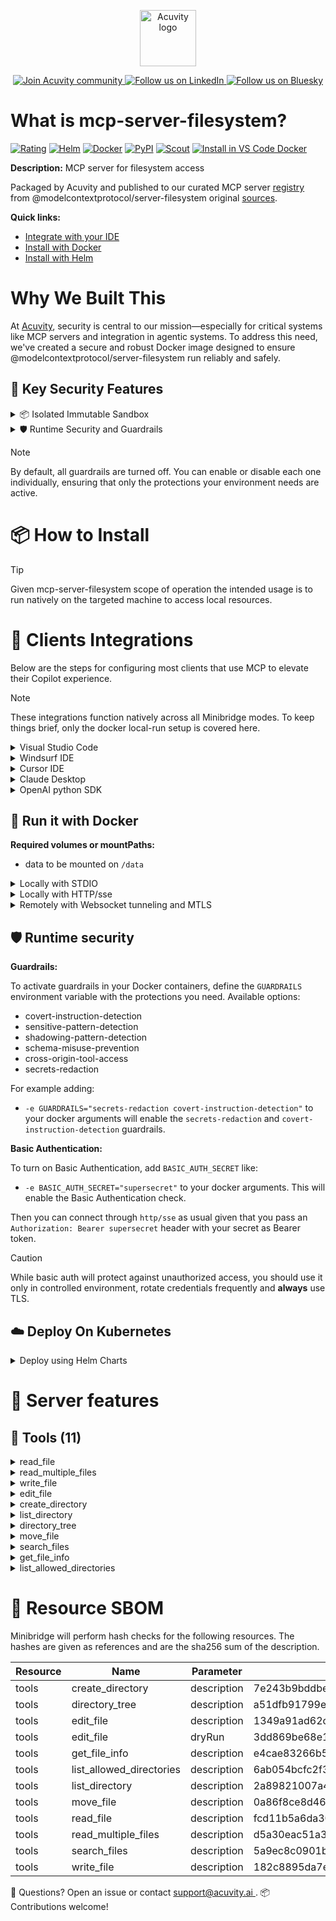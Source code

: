 <p align="center">
  <a href="https://acuvity.ai">
    <picture>
      <img src="https://mma.prnewswire.com/media/2544052/Acuvity__Logo.jpg" height="90" alt="Acuvity logo"/>
    </picture>
  </a>
</p>
<p align="center">
  <a href="https://discord.gg/BkU7fBkrNk">
    <img src="https://img.shields.io/badge/Acuvity-Join-7289DA?logo=discord&logoColor=fff" alt="Join Acuvity community" />
  </a>
<a href="https://www.linkedin.com/company/acuvity/">
    <img src="https://img.shields.io/badge/LinkedIn-Follow-7289DA" alt="Follow us on LinkedIn" />
  </a>
<a href="https://bsky.app/profile/acuvity.bsky.social">
    <img src="https://img.shields.io/badge/Bluesky-Follow-7289DA"?logo=bluesky&logoColor=fff" alt="Follow us on Bluesky" />
  </a>
</p>


# What is mcp-server-filesystem?

[![Rating](https://img.shields.io/badge/A-3775A9?label=Rating)](https://docs.anthropic.com/en/docs/build-with-claude/tool-use/implement-tool-use#best-practices-for-tool-definitions)
[![Helm](https://img.shields.io/badge/1.0.0-3775A9?logo=helm&label=Charts&logoColor=fff)](https://hub.docker.com/r/acuvity/mcp-server-filesystem/tags/)
[![Docker](https://img.shields.io/docker/image-size/acuvity/mcp-server-filesystem/2025.3.28?logo=docker&logoColor=fff&label=2025.3.28)](https://hub.docker.com/r/acuvity/mcp-server-filesystem)
[![PyPI](https://img.shields.io/badge/2025.3.28-3775A9?logo=pypi&logoColor=fff&label=@modelcontextprotocol/server-filesystem)](https://modelcontextprotocol.io)
[![Scout](https://img.shields.io/badge/Active-3775A9?logo=docker&logoColor=fff&label=Scout)](https://hub.docker.com/r/acuvity/mcp-server-fetch/)
[![Install in VS Code Docker](https://img.shields.io/badge/VS_Code-One_click_install-0078d7?logo=githubcopilot)](https://insiders.vscode.dev/redirect/mcp/install?name=mcp-server-filesystem&config=%7B%22args%22%3A%5B%22run%22%2C%22-i%22%2C%22--rm%22%2C%22--read-only%22%2C%22-v%22%2C%22path%3A%2Fdata%22%2C%22docker.io%2Facuvity%2Fmcp-server-filesystem%3A2025.3.28%22%5D%2C%22command%22%3A%22docker%22%7D)

**Description:** MCP server for filesystem access

Packaged by Acuvity and published to our curated MCP server [registry](https://mcp.acuvity.ai) from @modelcontextprotocol/server-filesystem original [sources](https://modelcontextprotocol.io).

**Quick links:**

- [Integrate with your IDE](https://github.com/acuvity/mcp-servers-registry/blob/main/mcp-server-filesystem/docker/README.md#-clients-integrations)
- [Install with Docker](https://github.com/acuvity/mcp-servers-registry/tree/main/mcp-server-filesystem/docker/README.md#-run-it-with-docker)
- [Install with Helm](https://github.com/acuvity/mcp-servers-registry/tree/main/mcp-server-filesystem/charts/mcp-server-filesystem/README.md#how-to-install)

# Why We Built This

At [Acuvity](https://acuvity.ai), security is central to our mission—especially for critical systems like MCP servers and integration in agentic systems.
To address this need, we've created a secure and robust Docker image designed to ensure @modelcontextprotocol/server-filesystem run reliably and safely.

## 🔐 Key Security Features

<details>
<summary>📦 Isolated Immutable Sandbox </summary>

- **Isolated Execution**: All tools run within secure, containerized sandboxes to enforce process isolation and prevent lateral movement.
- **Non-root by Default**: Enforces least-privilege principles, minimizing the impact of potential security breaches.
- **Read-only Filesystem**: Ensures runtime immutability, preventing unauthorized modification.
- **Version Pinning**: Guarantees consistency and reproducibility across deployments by locking tool and dependency versions.
- **CVE Scanning**: Continuously scans images for known vulnerabilities using [Docker Scout](https://docs.docker.com/scout/) to support proactive mitigation.
- **SBOM & Provenance**: Delivers full supply chain transparency by embedding metadata and traceable build information."
</details>

<details>
<summary>🛡️ Runtime Security and Guardrails</summary>

**Minibridge Integration**: [Minibridge](https://github.com/acuvity/minibridge) establishes secure Agent-to-MCP connectivity, supports Rego/HTTP-based policy enforcement 🕵️, and simplifies orchestration.

The [ARC](https://github.com/acuvity/mcp-servers-registry/tree/main) container includes a [built-in Rego policy](https://github.com/acuvity/mcp-servers-registry/tree/main/mcp-server-filesystem/docker/policy.rego) that enables a set of runtime "guardrails"" to help enforce security, privacy, and correct usage of your services. Below is an overview of each guardrail provided.

### 🔒 Resource Integrity

**Mitigates MCP Rug Pull Attacks**

* **Goal:** Protect users from malicious tool description changes after initial approval, preventing post-installation manipulation or deception.
* **Mechanism:** Locks tool descriptions upon client approval and verifies their integrity before execution. Any modification to the description triggers a security violation, blocking unauthorized changes from server-side updates.

### 🛡️ Gardrails

### Covert Instruction Detection

Monitors incoming requests for hidden or obfuscated directives that could alter policy behavior.

* **Goal:** Stop attackers from slipping unnoticed commands or payloads into otherwise harmless data.
* **Mechanism:** Applies a library of regex patterns and binary‐encoding checks to the full request body. If any pattern matches a known covert channel (e.g., steganographic markers, hidden HTML tags, escape-sequence tricks), the request is rejected.

### Sensitive Pattern Detection

Block user-defined sensitive data patterns (credential paths, filesystem references).

* **Goal:** Block accidental or malicious inclusion of sensitive information that violates data-handling rules.
* **Mechanism:** Runs a curated set of regexes against all payloads and tool descriptions—matching patterns such as `.env` files, RSA key paths, directory traversal sequences.

### Shadowing Pattern Detection

Detects and blocks "shadowing" attacks, where a malicious MCP server sneaks hidden directives into its own tool descriptions to hijack or override the behavior of other, trusted tools.

* **Goal:** Stop a rogue server from poisoning the agent’s logic by embedding instructions that alter how a different server’s tools operate (e.g., forcing all emails to go to an attacker’s address even when the user calls a separate `send_email` tool).
* **Mechanism:** During policy load, each tool description is scanned for cross‐tool override patterns—such as `<IMPORTANT>` sections referencing other tool names, hidden side‐effects, or directives that apply to a different server’s API. Any description that attempts to shadow or extend instructions for a tool outside its own namespace triggers a policy violation and is rejected.

### Schema Misuse Prevention

Enforces strict adherence to MCP input schemas.

* **Goal:** Prevent malformed or unexpected fields from bypassing validations, causing runtime errors, or enabling injections.
* **Mechanism:** Compares each incoming JSON object against the declared schema (required properties, allowed keys, types). Any extra, missing, or mistyped field triggers an immediate policy violation.

### Cross-Origin Tool Access

Controls whether tools may invoke tools or services from external origins.

* **Goal:** Prevent untrusted or out-of-scope services from being called.
* **Mechanism:** Examines tool invocation requests and outgoing calls, verifying each target against an allowlist of approved domains or service names. Calls to any non-approved origin are blocked.

### Secrets Redaction

Automatically masks sensitive values so they never appear in logs or responses.

* **Goal:** Ensure that API keys, tokens, passwords, and other credentials cannot leak in plaintext.
* **Mechanism:** Scans every text output for known secret formats (e.g., AWS keys, GitHub PATs, JWTs). Matches are replaced with `[REDACTED]` before the response is sent or recorded.

## Basic Authentication via Shared Secret

Provides a lightweight auth layer using a single shared token.

* **Mechanism:** Expects clients to send an `Authorization` header with the predefined secret.
* **Use Case:** Quickly lock down your endpoint in development or simple internal deployments—no complex OAuth/OIDC setup required.

These controls ensure robust runtime integrity, prevent unauthorized behavior, and provide a foundation for secure-by-design system operations.


To review the full policy, see it [here](https://github.com/acuvity/mcp-servers-registry/tree/main/mcp-server-filesystem/docker/policy.rego). Alternatively, you can override the default policy or supply your own policy file to use (see [here](https://github.com/acuvity/mcp-servers-registry/tree/main/mcp-server-filesystem/docker/entrypoint.sh) for Docker, [here](https://github.com/acuvity/mcp-servers-registry/tree/main/mcp-server-filesystem/charts/mcp-server-filesystem#minibridge) for Helm charts).

</details>

> [!NOTE]
> By default, all guardrails are turned off. You can enable or disable each one individually, ensuring that only the protections your environment needs are active.


# 📦 How to Install


> [!TIP]
> Given mcp-server-filesystem scope of operation the intended usage is to run natively on the targeted machine to access local resources.

# 🧰 Clients Integrations

Below are the steps for configuring most clients that use MCP to elevate their Copilot experience.

> [!NOTE]
> These integrations function natively across all Minibridge modes.
> To keep things brief, only the docker local-run setup is covered here.

<details>
<summary>Visual Studio Code</summary>

To get started immediately, you can use the "one-click" link below:

[![Install in VS Code Docker](https://img.shields.io/badge/VS_Code-One_click_install-0078d7?logo=githubcopilot)](https://insiders.vscode.dev/redirect/mcp/install?name=mcp-server-filesystem&config=%7B%22args%22%3A%5B%22run%22%2C%22-i%22%2C%22--rm%22%2C%22--read-only%22%2C%22-v%22%2C%22path%3A%2Fdata%22%2C%22docker.io%2Facuvity%2Fmcp-server-filesystem%3A2025.3.28%22%5D%2C%22command%22%3A%22docker%22%7D)

## Global scope

Press `ctrl + shift + p` and type `Preferences: Open User Settings JSON` to add the following section:

```json
{
  "mcp": {
    "servers": {
      "acuvity-mcp-server-filesystem": {
        "command": "docker",
        "args": [
          "run",
          "-i",
          "--rm",
          "--read-only",
          "-v",
          "path:/data",
          "docker.io/acuvity/mcp-server-filesystem:2025.3.28"
        ]
      }
    }
  }
}
```

## Workspace scope

In your workspace create a file called `.vscode/mcp.json` and add the following section:

```json
{
  "servers": {
    "acuvity-mcp-server-filesystem": {
      "command": "docker",
      "args": [
        "run",
        "-i",
        "--rm",
        "--read-only",
        "-v",
        "path:/data",
        "docker.io/acuvity/mcp-server-filesystem:2025.3.28"
      ]
    }
  }
}
```

> To pass secrets you should use the `promptString` input type described in the [Visual Studio Code documentation](https://code.visualstudio.com/docs/copilot/chat/mcp-servers).

</details>

<details>
<summary>Windsurf IDE</summary>

In `~/.codeium/windsurf/mcp_config.json` add the following section:

```json
{
  "mcpServers": {
    "acuvity-mcp-server-filesystem": {
      "command": "docker",
      "args": [
        "run",
        "-i",
        "--rm",
        "--read-only",
        "-v",
        "path:/data",
        "docker.io/acuvity/mcp-server-filesystem:2025.3.28"
      ]
    }
  }
}
```

See [Windsurf documentation](https://docs.windsurf.com/windsurf/mcp) for more info.

</details>

<details>
<summary>Cursor IDE</summary>

Add the following JSON block to your mcp configuration file:
- `~/.cursor/mcp.json` for global scope
- `.cursor/mcp.json` for project scope

```json
{
  "mcpServers": {
    "acuvity-mcp-server-filesystem": {
      "command": "docker",
      "args": [
        "run",
        "-i",
        "--rm",
        "--read-only",
        "-v",
        "path:/data",
        "docker.io/acuvity/mcp-server-filesystem:2025.3.28"
      ]
    }
  }
}
```

See [cursor documentation](https://docs.cursor.com/context/model-context-protocol) for more information.

</details>
<details>

<summary>Claude Desktop</summary>

In the `claude_desktop_config.json` configuration file add the following section:

```json
{
  "mcpServers": {
    "acuvity-mcp-server-filesystem": {
      "command": "docker",
      "args": [
        "run",
        "-i",
        "--rm",
        "--read-only",
        "-v",
        "path:/data",
        "docker.io/acuvity/mcp-server-filesystem:2025.3.28"
      ]
    }
  }
}
```

See [Anthropic documentation](https://docs.anthropic.com/en/docs/agents-and-tools/mcp) for more information.
</details>

<details>
<summary>OpenAI python SDK</summary>

## Running locally

```python
async with MCPServerStdio(
    params={
        "command": "docker",
        "args": ["run","-i","--rm","--read-only","-v","path:/data","docker.io/acuvity/mcp-server-filesystem:2025.3.28"]
    }
) as server:
    tools = await server.list_tools()
```

## Running remotely

```python
async with MCPServerSse(
    params={
        "url": "http://<ip>:<port>/sse",
    }
) as server:
    tools = await server.list_tools()
```

See [OpenAI Agents SDK docs](https://openai.github.io/openai-agents-python/mcp/) for more info.

</details>

## 🐳 Run it with Docker
**Required volumes or mountPaths:**
  - data to be mounted on `/data`


<details>
<summary>Locally with STDIO</summary>

In your client configuration set:

- command: `docker`
- arguments: `run -i --rm --read-only -v path:/data docker.io/acuvity/mcp-server-filesystem:2025.3.28`

</details>

<details>
<summary>Locally with HTTP/sse</summary>

Simply run as:

```console
docker run -it -p 8000:8000 --rm --read-only -v path:/data docker.io/acuvity/mcp-server-filesystem:2025.3.28
```

Then on your application/client, you can configure to use it like:

```json
{
  "mcpServers": {
    "acuvity-mcp-server-filesystem": {
      "url": "http://localhost:8000/sse"
    }
  }
}
```

You might have to use different ports for different tools.

</details>

<details>
<summary>Remotely with Websocket tunneling and MTLS </summary>

> This section assume you are familiar with TLS and certificates and will require:
> - a server certificate with proper DNS/IP field matching your tool deployment.
> - a client-ca used to sign client certificates

1. Start the server in `backend` mode
 - add an environment variable like `-e MINIBRIDGE_MODE=backend`
 - add the TLS certificates (recommended) through a volume let's say `/certs` ex (`-v $PWD/certs:/certs`)
 - instruct minibridge to use those certs with
   - `-e MINIBRIDGE_TLS_SERVER_CERT=/certs/server-cert.pem`
   - `-e MINIBRIDGE_TLS_SERVER_KEY=/certs/server-key.pem`
   - `-e MINIBRIDGE_TLS_SERVER_KEY_PASS=optional`
   - `-e MINIBRIDGE_TLS_SERVER_CLIENT_CA=/certs/client-ca.pem`

2. Start `minibridge` locally in frontend mode:
  - Get [minibridge](https://github.com/acuvity/minibridge) binary for your OS.

In your client configuration, Minibridge works like any other STDIO command.

Example for Claude Desktop:

```json
{
  "mcpServers": {
    "acuvity-mcp-server-filesystem": {
      "command": "minibridge",
      "args": ["frontend", "--backend", "wss://<remote-url>:8000/ws", "--tls-client-backend-ca", "/path/to/ca/that/signed/the/server-cert.pem/ca.pem", "--tls-client-cert", "/path/to/client-cert.pem", "--tls-client-key", "/path/to/client-key.pem"]
    }
  }
}
```

That's it.

Minibridge offers a host of additional features. For step-by-step guidance, please visit the wiki. And if anything’s unclear, don’t hesitate to reach out!

</details>

## 🛡️ Runtime security

**Guardrails:**

To activate guardrails in your Docker containers, define the `GUARDRAILS` environment variable with the protections you need. Available options:
- covert-instruction-detection
- sensitive-pattern-detection
- shadowing-pattern-detection
- schema-misuse-prevention
- cross-origin-tool-access
- secrets-redaction

For example adding:
- `-e GUARDRAILS="secrets-redaction covert-instruction-detection"`
to your docker arguments will enable the `secrets-redaction` and `covert-instruction-detection` guardrails.

**Basic Authentication:**

To turn on Basic Authentication, add `BASIC_AUTH_SECRET` like:
- `-e BASIC_AUTH_SECRET="supersecret"`
to your docker arguments. This will enable the Basic Authentication check.

Then you can connect through `http/sse` as usual given that you pass an `Authorization: Bearer supersecret` header with your secret as Bearer token.

> [!CAUTION]
> While basic auth will protect against unauthorized access, you should use it only in controlled environment,
> rotate credentials frequently and **always** use TLS.

## ☁️ Deploy On Kubernetes

<details>
<summary>Deploy using Helm Charts</summary>

### How to install

You can inspect the chart `README`:

```console
helm show readme oci://docker.io/acuvity/mcp-server-filesystem --version 1.0.0
````

You can inspect the values that you can configure:

```console
helm show values oci://docker.io/acuvity/mcp-server-filesystem --version 1.0.0
````

Install with helm

```console
helm install mcp-server-filesystem oci://docker.io/acuvity/mcp-server-filesystem --version 1.0.0
```

From there your MCP server mcp-server-filesystem will be reachable by default through `http/sse` from inside the cluster using the Kubernetes Service `mcp-server-filesystem` on port `8000` by default. You can change that by looking at the `service` section of the `values.yaml` file.

### How to Monitor

The deployment will create a Kubernetes service with a `healthPort`, that is used for liveness probes and readiness probes. This health port can also be used by the monitoring stack of your choice and exposes metrics under the `/metrics` path.

See full charts [Readme](https://github.com/acuvity/mcp-servers-registry/tree/main/mcp-server-filesystem/charts/mcp-server-filesystem/README.md) for more details about settings and runtime security including guardrails activation.

</details>

# 🧠 Server features

## 🧰 Tools (11)
<details>
<summary>read_file</summary>

**Description**:

```
Read the complete contents of a file from the file system. Handles various text encodings and provides detailed error messages if the file cannot be read. Use this tool when you need to examine the contents of a single file. Only works within allowed directories.
```

**Parameter**:

| Name | Type | Description | Required? |
|-----------|------|-------------|-----------|
| path | string | not set | Yes
</details>
<details>
<summary>read_multiple_files</summary>

**Description**:

```
Read the contents of multiple files simultaneously. This is more efficient than reading files one by one when you need to analyze or compare multiple files. Each file's content is returned with its path as a reference. Failed reads for individual files won't stop the entire operation. Only works within allowed directories.
```

**Parameter**:

| Name | Type | Description | Required? |
|-----------|------|-------------|-----------|
| paths | array | not set | Yes
</details>
<details>
<summary>write_file</summary>

**Description**:

```
Create a new file or completely overwrite an existing file with new content. Use with caution as it will overwrite existing files without warning. Handles text content with proper encoding. Only works within allowed directories.
```

**Parameter**:

| Name | Type | Description | Required? |
|-----------|------|-------------|-----------|
| content | string | not set | Yes
| path | string | not set | Yes
</details>
<details>
<summary>edit_file</summary>

**Description**:

```
Make line-based edits to a text file. Each edit replaces exact line sequences with new content. Returns a git-style diff showing the changes made. Only works within allowed directories.
```

**Parameter**:

| Name | Type | Description | Required? |
|-----------|------|-------------|-----------|
| dryRun | boolean | Preview changes using git-style diff format | No
| edits | array | not set | Yes
| path | string | not set | Yes
</details>
<details>
<summary>create_directory</summary>

**Description**:

```
Create a new directory or ensure a directory exists. Can create multiple nested directories in one operation. If the directory already exists, this operation will succeed silently. Perfect for setting up directory structures for projects or ensuring required paths exist. Only works within allowed directories.
```

**Parameter**:

| Name | Type | Description | Required? |
|-----------|------|-------------|-----------|
| path | string | not set | Yes
</details>
<details>
<summary>list_directory</summary>

**Description**:

```
Get a detailed listing of all files and directories in a specified path. Results clearly distinguish between files and directories with [FILE] and [DIR] prefixes. This tool is essential for understanding directory structure and finding specific files within a directory. Only works within allowed directories.
```

**Parameter**:

| Name | Type | Description | Required? |
|-----------|------|-------------|-----------|
| path | string | not set | Yes
</details>
<details>
<summary>directory_tree</summary>

**Description**:

```
Get a recursive tree view of files and directories as a JSON structure. Each entry includes 'name', 'type' (file/directory), and 'children' for directories. Files have no children array, while directories always have a children array (which may be empty). The output is formatted with 2-space indentation for readability. Only works within allowed directories.
```

**Parameter**:

| Name | Type | Description | Required? |
|-----------|------|-------------|-----------|
| path | string | not set | Yes
</details>
<details>
<summary>move_file</summary>

**Description**:

```
Move or rename files and directories. Can move files between directories and rename them in a single operation. If the destination exists, the operation will fail. Works across different directories and can be used for simple renaming within the same directory. Both source and destination must be within allowed directories.
```

**Parameter**:

| Name | Type | Description | Required? |
|-----------|------|-------------|-----------|
| destination | string | not set | Yes
| source | string | not set | Yes
</details>
<details>
<summary>search_files</summary>

**Description**:

```
Recursively search for files and directories matching a pattern. Searches through all subdirectories from the starting path. The search is case-insensitive and matches partial names. Returns full paths to all matching items. Great for finding files when you don't know their exact location. Only searches within allowed directories.
```

**Parameter**:

| Name | Type | Description | Required? |
|-----------|------|-------------|-----------|
| excludePatterns | array | not set | No
| path | string | not set | Yes
| pattern | string | not set | Yes
</details>
<details>
<summary>get_file_info</summary>

**Description**:

```
Retrieve detailed metadata about a file or directory. Returns comprehensive information including size, creation time, last modified time, permissions, and type. This tool is perfect for understanding file characteristics without reading the actual content. Only works within allowed directories.
```

**Parameter**:

| Name | Type | Description | Required? |
|-----------|------|-------------|-----------|
| path | string | not set | Yes
</details>
<details>
<summary>list_allowed_directories</summary>

**Description**:

```
Returns the list of directories that this server is allowed to access. Use this to understand which directories are available before trying to access files.
```

**Parameter**:

| Name | Type | Description | Required? |
|-----------|------|-------------|-----------|
</details>


# 🔐 Resource SBOM

Minibridge will perform hash checks for the following resources. The hashes are given as references and are the sha256 sum of the description.

| Resource | Name | Parameter | Hash |
|-----------|------|------|------|
| tools | create_directory | description | 7e243b9bddbea4a901f0807ae14535972587b896eecde076b03dd4fbd3a9b5bd |
| tools | directory_tree | description | a51dfb91799e4e8ff62aad67e4b3665360cc62a328efe43a541e66e0fb78ff01 |
| tools | edit_file | description | 1349a91ad62c6a43363a6af7995e3f29f44bf5e9c5310dadd8c278aec75e3969 |
| tools | edit_file | dryRun | 3dd869be68e1ef354dda1870b0ed00f8ae2c79ba1604a672b42b054fca958bfc |
| tools | get_file_info | description | e4cae83266b5e75a423ffb34bd21b66c22d0b9d6b673fb4cc45ea02e7298f7f3 |
| tools | list_allowed_directories | description | 6ab054bcfc2f3cbbd833f8a3cb59ede6daae3b43f9939e58524e1d5b29458975 |
| tools | list_directory | description | 2a89821007a4702b0f7e7cd13107b335d1c49baba8ffc4d38fe8d1cfbe3ac789 |
| tools | move_file | description | 0a86f8ce8d46144ec865434db66cd5c5f90f16123206b3334d7196477526b2a1 |
| tools | read_file | description | fcd11b5a6da30a56f0fb021421897c152c7a6cd1bf77a7a2fd420524064a000e |
| tools | read_multiple_files | description | d5a30eac51a3257ccd4b0acf3b70788f2b180fe1b9807c02644fa3389ebcbcb0 |
| tools | search_files | description | 5a9ec8c0901b2ccf519cf939cdcd3a7fe262be2df9e6ab81605a7e04836b4788 |
| tools | write_file | description | 182c8895da7eacc6f301ba5895d779aca5c0a29cf622fa14f34f728657f79688 |


💬 Questions? Open an issue or contact [ support@acuvity.ai ](mailto:support@acuvity.ai).
📦 Contributions welcome!
